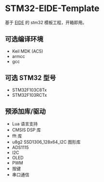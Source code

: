 # STM32-EIDE-Template

基于 [EIDE](https://github.com/github0null/eide) 的 stm32 模板工程，开箱即用。

## 可选编译环境

- Keil MDK (AC5)
- armcc
- gcc

## 可选 STM32 型号

- STM32F103C8Tx
- STM32F103RCTx

## 预添加库/驱动

- Lua 语言支持
- CMSIS DSP 库
- fft 库
- u8g2 SSD1306_128x64_I2C 图形库
- ADS1115
- I2C
- OLED
- PWM
- 按键
- 串口通信